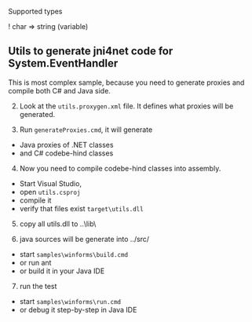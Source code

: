 Supported types

! char => string (variable)


Utils to generate jni4net code for System.EventHandler
---

This is most complex sample, because you need to generate proxies and compile both C# and Java side.

2) Look at the `utils.proxygen.xml` file. It defines what proxies will be generated.

3) Run `generateProxies.cmd`, it will generate 
- Java proxies of .NET classes 
- and C# codebe-hind classes

4) Now you need to compile codebe-hind classes into assembly. 
- Start Visual Studio, 
- open `utils.csproj`
- compile it
- verify that files exist `target\utils.dll`

5) copy all utils.dll to ..\lib\

6) java sources will be generate into ../src/
- start `samples\winforms\build.cmd`
- or run ant
- or build it in your Java IDE

7) run the test
- start `samples\winforms\run.cmd`
- or debug it step-by-step in Java IDE